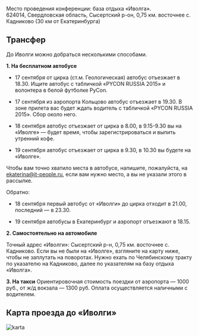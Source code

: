 Место проведения конференции: база отдыха «Иволга».  
624014, Свердловская область, Сысертский р-он, 0,75 км. восточнее с. Кадниково (30 км от Екатеринбурга)


## Трансфер
До Иволги можно добраться несколькими способами.

<b>1. На бесплатном автобусе</b>

* 17 сентября от цирка (ст.м. Геологическая) автобус отъезжает в 18.30. Ищите автобус с табличкой «PYCON RUSSIA 2015» и волонтера в белой футболке PyCon.

* 17 сентября из аэропорта Кольцово автобус отъезжает в 19.30. В зоне прилета вас будет ждать водитель с табличкой «PYCON RUSSIA 2015». Сбор около него. 

* 18 сентября автобус отъезжает от цирка в 8.00, в 9.15-9.30 вы на «Иволге» — будет время, чтобы зарегистрироваться и выпить утренний кофе.

* 19 сентября автобус отъезжает от цирка в 9.30, в 10.30 вы будете на «Иволге».

Чтобы вам точно хватило места в автобусе, напишите, пожалуйста, на ekaterina@it-people.ru, если вам нужно место, а вы не указали этого в рассылке.

Обратно: 
* 18 сентября первый автобус от «Иволги» до цирка отходит в 21.00, последний  — в  23.30.

* 19 сентября автобусы в Екатеринбург и аэропорт отъезжают в 18.15.

<b>2. Самостоятельно на автомобиле</b>

Точный адрес «Иволги»: Сысертский р-н, 0,75 км. восточнее с. Кадниково. Если вы не были на «Иволге», взгляните на карту ниже, чтобы не заплутать на поворотах. Нужно ехать по Челябинскому тракту по указателю на Кадниково, далее по указателям на базу отдыха «Иволга».

<b>3. На такси</b>
Ориентировочная стоимость поездки от аэропорта — 1000 руб., от ж/д вокзала — 1300 руб. Оплата осуществляется наличными с водителем.


## Карта проезда до «Иволги»
![karta](http://dropbucket.ru/karta) 
